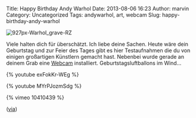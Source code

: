 Title: Happy Birthday Andy Warhol
Date: 2013-08-06 16:23
Author: marvin
Category: Uncategorized
Tags: andywarhol, art, webcam
Slug: happy-birthday-andy-warhol

![927px-Warhol_grave-RZ]({static}/images/927px-Warhol_grave-RZ.jpg)

Viele halten dich für überschätzt. Ich liebe deine Sachen. Heute wäre
dein Geburtstag und zur Feier des Tages gibt es hier Testaufnahmen die
du von einigen großartigen Künstlern gemacht hast. Nebenbei wurde gerade
an deinem Grab eine
[Webcam](http://earthcam.com/usa/pennsylvania/pittsburgh/warhol/?cam=warhol_figmentstream)
installiert. Geburtstagsluftballons im Wind...

{% youtube exFokKr-WEg %}

{% youtube MYrPJozmSdg %}

{% vimeo 10410439 %}

([via](http://www.openculture.com/2013/08/andy-warhol-shoots-screen-tests-of-bob-dylan-nico-salvador-dali.html))

